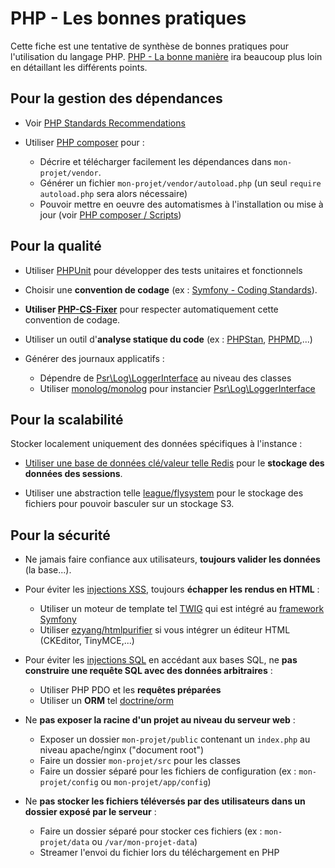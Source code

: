 
# PHP - Les bonnes pratiques

Cette fiche est une tentative de synthèse de bonnes pratiques pour l'utilisation du langage PHP. [PHP - La bonne manière](https://eilgin.github.io/php-the-right-way/) ira beaucoup plus loin en détaillant les différents points.

## Pour la gestion des dépendances

* Voir [PHP Standards Recommendations](https://www.php-fig.org/psr/)

* Utiliser [PHP composer](https://getcomposer.org/) pour :

    * Décrire et télécharger facilement les dépendances dans `mon-projet/vendor`.
    * Générer un fichier `mon-projet/vendor/autoload.php` (un seul `require autoload.php` sera alors nécessaire)
    * Pouvoir mettre en oeuvre des automatismes à l'installation ou mise à jour (voir [PHP composer / Scripts](https://getcomposer.org/doc/articles/scripts.md#event-names))

## Pour la qualité

* Utiliser [PHPUnit](https://phpunit.de/index.html) pour développer des tests unitaires et fonctionnels

* Choisir une **convention de codage** (ex : [Symfony - Coding Standards](https://symfony.com/doc/current/contributing/code/standards.html)).
* **Utiliser [PHP-CS-Fixer](php-cs-fixer.md)** pour respecter automatiquement cette convention de codage.
* Utiliser un outil d'**analyse statique du code** (ex : [PHPStan](https://phpstan.org/), [PHPMD](https://phpmd.org/rules/),...)

* Générer des journaux applicatifs :

    * Dépendre de [Psr\Log\LoggerInterface](https://www.php-fig.org/psr/psr-3/) au niveau des classes
    * Utiliser [monolog/monolog](https://packagist.org/packages/monolog/monolog) pour instancier [Psr\Log\LoggerInterface](https://www.php-fig.org/psr/psr-3/)

## Pour la scalabilité

Stocker localement uniquement des données spécifiques à l'instance :

* [Utiliser une base de données clé/valeur telle Redis](https://www.atlantic.net/dedicated-server-hosting/setting-up-a-redis-server-as-a-session-handler-for-php-on-ubuntu-22-04/) pour le **stockage des données des sessions**.

* Utiliser une abstraction telle [league/flysystem](https://flysystem.thephpleague.com/v1/docs/) pour le stockage des fichiers pour pouvoir basculer sur un stockage S3.

## Pour la sécurité

* Ne jamais faire confiance aux utilisateurs, **toujours valider les données** (la base...).

* Pour éviter les [injections XSS](https://brightsec.com/blog/cross-site-scripting-php/), toujours **échapper les rendus en HTML** :

    * Utiliser un moteur de template tel [TWIG](https://twig.symfony.com/) qui est intégré au [framework Symfony](https://symfony.com/)
    * Utiliser [ezyang/htmlpurifier](https://packagist.org/packages/ezyang/htmlpurifier) si vous intégrer un éditeur HTML (CKEditor, TinyMCE,...)

* Pour éviter les [injections SQL](https://www.php.net/manual/fr/security.database.sql-injection.php) en accédant aux bases SQL, ne **pas construire une requête SQL avec des données arbitraires** :
    * Utiliser PHP PDO et les **requêtes préparées**
    * Utiliser un **ORM** tel [doctrine/orm](https://www.doctrine-project.org/projects/orm.html)

* Ne **pas exposer la racine d'un projet au niveau du serveur web** :

    * Exposer un dossier `mon-projet/public` contenant un `index.php` au niveau apache/nginx ("document root")
    * Faire un dossier `mon-projet/src` pour les classes
    * Faire un dossier séparé pour les fichiers de configuration (ex : `mon-projet/config` ou `mon-projet/app/config`)

* Ne **pas stocker les fichiers téléversés par des utilisateurs dans un dossier exposé par le serveur** :

    * Faire un dossier séparé pour stocker ces fichiers (ex : `mon-projet/data` ou `/var/mon-projet-data`)
    * Streamer l'envoi du fichier lors du téléchargement en PHP
